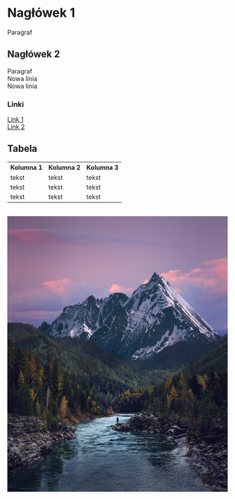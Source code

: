 <!DOCTYPE html>
<html>
<head>
<title>Zadanie 4</title>
<link rel="stylesheet" href="style.css">
</head>
<body>

<h1>Nagłówek 1</h1>
<p>Paragraf</p>
<h2>Nagłówek 2</h2>
<p>Paragraf
<br>Nowa linia
<br>Nowa linia
</p>
<h3>Linki</h3>
<a href="http://www.root-servers.com">Link 1</a>
<br><a href="https://www.root-servers.org">Link 2</a>

<br>
<h2>Tabela</h2>

<table>
	<tr>
		<th>Kolumna 1</th>
		<th>Kolumna 2</th>
		<th>Kolumna 3</th>
	</tr>
	<tr>
		<td>tekst</td>
		<td>tekst</td>
		<td>tekst</td>
	</tr>
	<tr>
		<td>tekst</td>
		<td>tekst</td>
		<td>tekst</td>
	</tr>
	<tr>
		<td>tekst</td>
		<td>tekst</td>
		<td>tekst</td>
	</tr>

</table>
<br>

 <img src="valley.jpg" alt="Valley"> 
</body>
</html>
